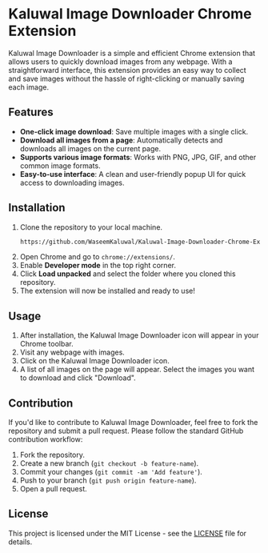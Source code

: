# Kaluwal Image Downloader Chrome Extension

Kaluwal Image Downloader is a simple and efficient Chrome extension that allows users to quickly download images from any webpage. With a straightforward interface, this extension provides an easy way to collect and save images without the hassle of right-clicking or manually saving each image.

## Features

- **One-click image download**: Save multiple images with a single click.
- **Download all images from a page**: Automatically detects and downloads all images on the current page.
- **Supports various image formats**: Works with PNG, JPG, GIF, and other common image formats.
- **Easy-to-use interface**: A clean and user-friendly popup UI for quick access to downloading images.

## Installation

1. Clone the repository to your local machine.
   ```bash
   https://github.com/WaseemKaluwal/Kaluwal-Image-Downloader-Chrome-Extensions.git
   ```
2. Open Chrome and go to `chrome://extensions/`.
3. Enable **Developer mode** in the top right corner.
4. Click **Load unpacked** and select the folder where you cloned this repository.
5. The extension will now be installed and ready to use!

## Usage

1. After installation, the Kaluwal Image Downloader icon will appear in your Chrome toolbar.
2. Visit any webpage with images.
3. Click on the Kaluwal Image Downloader icon.
4. A list of all images on the page will appear. Select the images you want to download and click "Download".

## Contribution

If you'd like to contribute to Kaluwal Image Downloader, feel free to fork the repository and submit a pull request. Please follow the standard GitHub contribution workflow:

1. Fork the repository.
2. Create a new branch (`git checkout -b feature-name`).
3. Commit your changes (`git commit -am 'Add feature'`).
4. Push to your branch (`git push origin feature-name`).
5. Open a pull request.

## License

This project is licensed under the MIT License - see the [LICENSE](LICENSE) file for details.
